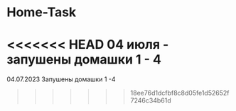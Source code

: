 # Home-Task
<<<<<<< HEAD
04 июля - запушены домашки 1 - 4
=======

04.07.2023
Запушены домашки 1 -4 
>>>>>>> 18ee76d1dcfbf8c8d05fe1d52652f7246c34b61d
